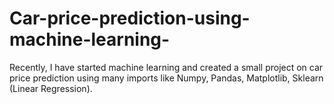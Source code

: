 # Car-price-prediction-using-machine-learning-
Recently, I have started machine learning and created a small project on car price prediction using many imports like Numpy, Pandas, Matplotlib, Sklearn (Linear Regression).
